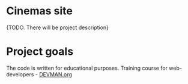 # Cinemas site

{TODO. There will be project description}

# Project goals

The code is written for educational purposes. Training course for web-developers - [DEVMAN.org](https://devman.org)
